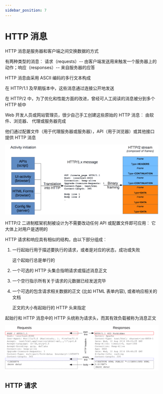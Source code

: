 ```yaml
---
sidebar_position: 7
---
```


# HTTP 消息

HTTP 消息是服务器和客户端之间交换数据的方式

有两种类型的消息︰ 请求（requests）-- 由客户端发送用来触发一个服务器上的动作；响应（responses）-- 来自服务器的应答

HTTP 消息由采用 ASCII 编码的多行文本构成

在 HTTP/1.1 及早期版本中，这些消息通过连接公开地发送

在 HTTP/2 中，为了优化和性能方面的改进，曾经可人工阅读的消息被分到多个 HTTP 帧中

Web 开发人员或网站管理员，很少自己手工创建这些原始的 HTTP 消息︰ 由软件、浏览器、 代理或服务器完成

他们通过配置文件（用于代理服务器或服务器），API（用于浏览器）或其他接口提供 HTTP 消息

![09](./img/09.png)

HTTP/2 二进制框架机制被设计为不需要改动任何 API 或配置文件即可应用︰ 它大体上对用户是透明的

HTTP 请求和响应具有相似的结构，由以下部分组成︰

1. 一行起始行用于描述要执行的请求，或者是对应的状态，成功或失败

   这个起始行总是单行的

2. 一个可选的 HTTP 头集合指明请求或描述消息正文

3. 一个空行指示所有关于请求的元数据已经发送完毕

4. 一个可选的包含请求相关数据的正文 (比如 HTML 表单内容), 或者响应相关的文档

   正文的大小有起始行的 HTTP 头来指定

起始行和 HTTP 消息中的 HTTP 头统称为请求头，而其有效负载被称为消息正文

![10](./img/10.png)

## HTTP 请求

